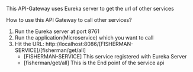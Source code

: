 This API-Gateway uses Eureka server to get the url of other services

How to use this API Gateway to call other services?
1. Run the Eureka server at port 8761
2. Run the application(Microservice) which you want to call
3. Hit the URL: http://localhost:8086/[FISHERMAN-SERVICE]/[fisherman/get/all]
    *  [FISHERMAN-SERVICE] This service registered with Eureka Server
    *  [fisherman/get/all] This is the End point of the service api
